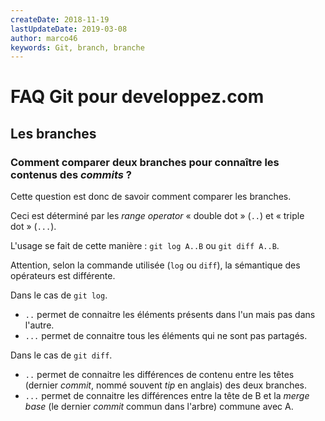 ```yaml
---
createDate: 2018-11-19
lastUpdateDate: 2019-03-08
author: marco46
keywords: Git, branch, branche
---
```


# FAQ Git pour developpez.com

## Les branches

### Comment comparer deux branches pour connaître les contenus des *commits* ?

Cette question est donc de savoir comment comparer les branches.

Ceci est déterminé par les *range operator* « double dot » (`..`) et « triple dot » (`...`).

L'usage se fait de cette manière : `git log A..B` ou `git diff A..B`.

Attention, selon la commande utilisée (`log` ou `diff`), la sémantique des opérateurs est différente.

Dans le cas de `git log`.

- `..` permet de connaitre les éléments présents dans l'un mais pas dans l'autre.
- `...` permet de connaitre tous les éléments qui ne sont pas partagés.

Dans le cas de `git diff`.

- `..` permet de connaitre les différences de contenu entre les têtes (dernier *commit*, nommé souvent *tip* en anglais) des deux branches.
- `...` permet de connaitre les différences entre la tête de B et la *merge base* (le dernier *commit* commun dans l'arbre) commune avec A.
